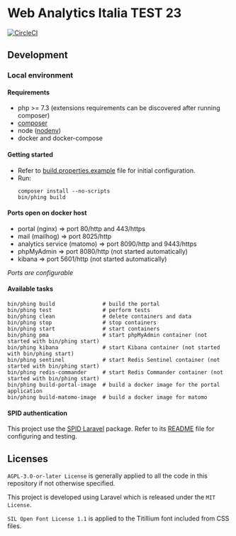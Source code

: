 # Web Analytics Italia TEST 23

[![CircleCI](https://circleci.com/gh/AgID/wai-portal.svg?style=svg)](https://circleci.com/gh/agid/wai-portal)

## Development

### Local environment

#### Requirements

- php >= 7.3 (extensions requirements can be discovered after running composer)
- [composer](https://getcomposer.org/)
- node ([nodenv](https://github.com/nodenv/nodenv))
- docker and docker-compose

#### Getting started

- Refer to [build.properties.example](env/build.properties.example) file
  for initial configuration.
- Run:
  ```
  composer install --no-scripts
  bin/phing build
  ```

#### Ports open on docker host

- portal (nginx) => port 80/http and 443/https
- mail (mailhog) => port 8025/http
- analytics service (matomo) => port 8090/http and 9443/https
- phpMyAdmin => port 8080/http (not started automatically)
- kibana => port 5601/http (not started automatically)

*Ports are configurable*

#### Available tasks

```shell
bin/phing build               # build the portal
bin/phing test                # perform tests
bin/phing clean               # delete containers and data
bin/phing stop                # stop containers
bin/phing start               # start containers
bin/phing pma                 # start phpMyAdmin container (not started with bin/phing start)
bin/phing kibana              # start Kibana container (not started with bin/phing start)
bin/phing sentinel            # start Redis Sentinel container (not started with bin/phing start)
bin/phing redis-commander     # start Redis Commander container (not started with bin/phing start)
bin/phing build-portal-image  # build a docker image for the portal application
bin/phing build-matomo-image  # build a docker image for matomo
```

#### SPID authentication

This project use the [SPID Laravel](https://github.com/italia/spid-laravel) package.
Refer to its [README](https://github.com/italia/spid-laravel/blob/master/README.md) file for configuring and testing.

## Licenses

`AGPL-3.0-or-later License` is generally applied to all the code in this repository if not otherwise specified.

This project is developed using Laravel which is released under the `MIT License`.

`SIL Open Font License 1.1` is applied to the Titillium font included from CSS files.
